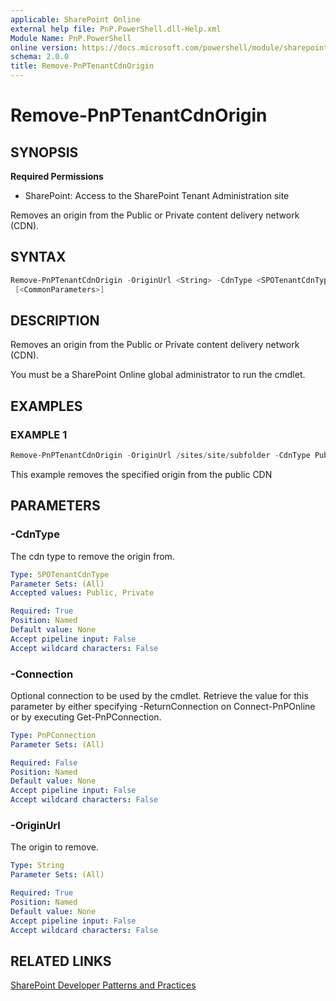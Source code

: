 ```yaml
---
applicable: SharePoint Online
external help file: PnP.PowerShell.dll-Help.xml
Module Name: PnP.PowerShell
online version: https://docs.microsoft.com/powershell/module/sharepoint-pnp/remove-pnptenantcdnorigin
schema: 2.0.0
title: Remove-PnPTenantCdnOrigin
---
```


# Remove-PnPTenantCdnOrigin

## SYNOPSIS

**Required Permissions**

* SharePoint: Access to the SharePoint Tenant Administration site

Removes an origin from the Public or Private content delivery network (CDN).

## SYNTAX

```powershell
Remove-PnPTenantCdnOrigin -OriginUrl <String> -CdnType <SPOTenantCdnType> [-Connection <PnPConnection>]
 [<CommonParameters>]
```

## DESCRIPTION
Removes an origin from the Public or Private content delivery network (CDN).

You must be a SharePoint Online global administrator to run the cmdlet.

## EXAMPLES

### EXAMPLE 1
```powershell
Remove-PnPTenantCdnOrigin -OriginUrl /sites/site/subfolder -CdnType Public
```

This example removes the specified origin from the public CDN

## PARAMETERS

### -CdnType
The cdn type to remove the origin from.

```yaml
Type: SPOTenantCdnType
Parameter Sets: (All)
Accepted values: Public, Private

Required: True
Position: Named
Default value: None
Accept pipeline input: False
Accept wildcard characters: False
```

### -Connection
Optional connection to be used by the cmdlet. Retrieve the value for this parameter by either specifying -ReturnConnection on Connect-PnPOnline or by executing Get-PnPConnection.

```yaml
Type: PnPConnection
Parameter Sets: (All)

Required: False
Position: Named
Default value: None
Accept pipeline input: False
Accept wildcard characters: False
```

### -OriginUrl
The origin to remove.

```yaml
Type: String
Parameter Sets: (All)

Required: True
Position: Named
Default value: None
Accept pipeline input: False
Accept wildcard characters: False
```

## RELATED LINKS

[SharePoint Developer Patterns and Practices](https://aka.ms/sppnp)